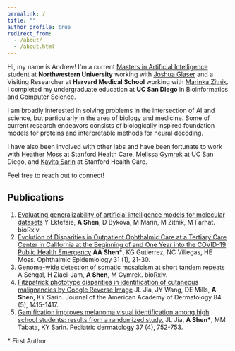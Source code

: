 ```yaml
---
permalink: /
title: ""
author_profile: true
redirect_from: 
  - /about/
  - /about.html
---
```


Hi, my name is Andrew! I'm a current [Masters in Artificial Intelligence](https://www.mccormick.northwestern.edu/artificial-intelligence/) student at **Northwestern University** working with [Joshua Glaser](https://glaserlab.github.io/) and a Visiting Researcher at **Harvard Medical School** working with [Marinka Zitnik](https://zitniklab.hms.harvard.edu/). I completed my undergraduate education at **UC San Diego** in Bioinformatics and Computer Science.

I am broadly interested in solving problems in the intersection of AI and science, but particularly in the area of biology and medicine. Some of current research endeavors consists of biologically inspired foundation models for proteins and interpretable methods for neural decoding. 

I have also been involved with other labs and have been fortunate to work with [Heather Moss](https://med.stanford.edu/mosslab/current-team.html#current_team) at Stanford Health Care, [Melissa Gymrek](https://gymreklab.com/) at UC San Diego, and [Kavita Sarin](https://sarinlab.stanford.edu/) at Stanford Health Care. 

Feel free to reach out to connect!


## Publications

1. [Evaluating generalizability of artificial intelligence models for molecular datasets](https://www.ncbi.nlm.nih.gov/pmc/articles/PMC10925170/)
Y Ektefaie, **A Shen**, D Bykova, M Marin, M Zitnik, M Farhat. bioRxiv.
2. [Evolution of Disparities in Outpatient Ophthalmic Care at a Tertiary Care Center in California at the Beginning of and One Year into the COVID-19 Public Health Emergency](https://www.tandfonline.com/doi/abs/10.1080/09286586.2023.2180807)
**AA Shen\***, KG Gutierrez, NC Villegas, HE Moss. Ophthalmic Epidemiology 31 (1), 21-30.
3. [Genome-wide detection of somatic mosaicism at short tandem repeats](https://www.ncbi.nlm.nih.gov/pmc/articles/PMC10690266/) 
A Sehgal, H Ziaei-Jam, **A Shen**, M Gymrek. bioRxiv.
4. [Fitzpatrick phototype disparities in identification of cutaneous malignancies by Google Reverse Image](https://www.jaad.org/article/S0190-9622(20)30826-4/fulltext)
JL Jia, JY Wang, DE Mills, **A Shen**, KY Sarin. Journal of the American Academy of Dermatology 84 (5), 1415-1417.
5. [Gamification improves melanoma visual identification among high school students: results from a randomized study.](https://onlinelibrary.wiley.com/doi/abs/10.1111/pde.14158)
JL Jia, **A Shen\***, MM Tabata, KY Sarin. Pediatric dermatology 37 (4), 752-753.

\* First Author

